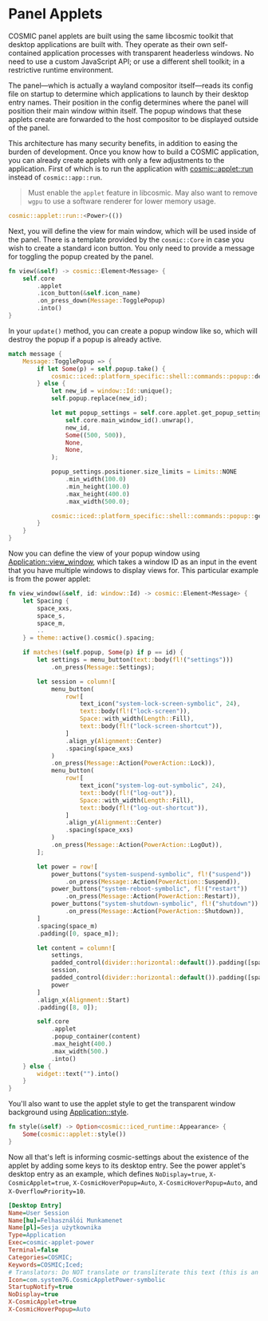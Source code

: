 # Panel Applets

COSMIC panel applets are built using the same libcosmic toolkit that desktop applications are built with.
They operate as their own self-contained application processes with transparent headerless windows.
No need to use a custom JavaScript API; or use a different shell toolkit; in a restrictive runtime environment.

The panel—which is actually a wayland compositor itself—reads its config file on startup to determine which applications to launch by their desktop entry names.
Their position in the config determines where the panel will position their main window within itself.
The popup windows that these applets create are forwarded to the host compositor to be displayed outside of the panel.

This architecture has many security benefits, in addition to easing the burden of development.
Once you know how to build a COSMIC application, you can already create applets with only a few adjustments to the application.
First of which is to run the application with [cosmic::applet::run][applet-run] instead of `cosmic::app::run`.

> Must enable the `applet` feature in libcosmic. May also want to remove `wgpu` to use a software renderer for lower memory usage.

```rs
cosmic::applet::run::<Power>(())
```

Next, you will define the view for main window, which will be used inside of the panel.
There is a template provided by the `cosmic::Core` in case you wish to create a standard icon button.
You only need to provide a message for toggling the popup created by the panel.


```rs
fn view(&self) -> cosmic::Element<Message> {
    self.core
        .applet
        .icon_button(&self.icon_name)
        .on_press_down(Message::TogglePopup)
        .into()
}
```

In your `update()` method, you can create a popup window like so, which will destroy the popup if a popup is already active.


```rs
match message {
    Message::TogglePopup => {
        if let Some(p) = self.popup.take() {
            cosmic::iced::platform_specific::shell::commands::popup::destroy_popup(p)
        } else {
            let new_id = window::Id::unique();
            self.popup.replace(new_id);

            let mut popup_settings = self.core.applet.get_popup_settings(
                self.core.main_window_id().unwrap(),
                new_id,
                Some((500, 500)),
                None,
                None,
            );

            popup_settings.positioner.size_limits = Limits::NONE
                .min_width(100.0)
                .min_height(100.0)
                .max_height(400.0)
                .max_width(500.0);

            cosmic::iced::platform_specific::shell::commands::popup::get_popup(popup_settings)
        }
    }
}
```

Now you can define the view of your popup window using [Application::view_window][view-window], which takes a window ID as an input in the event that you have multiple windows to display views for.
This particular example is from the power applet:


```rs
fn view_window(&self, id: window::Id) -> cosmic::Element<Message> {
    let Spacing {
        space_xxs,
        space_s,
        space_m,
        ..
    } = theme::active().cosmic().spacing;

    if matches!(self.popup, Some(p) if p == id) {
        let settings = menu_button(text::body(fl!("settings")))
            .on_press(Message::Settings);

        let session = column![
            menu_button(
                row![
                    text_icon("system-lock-screen-symbolic", 24),
                    text::body(fl!("lock-screen")),
                    Space::with_width(Length::Fill),
                    text::body(fl!("lock-screen-shortcut")),
                ]
                .align_y(Alignment::Center)
                .spacing(space_xxs)
            )
            .on_press(Message::Action(PowerAction::Lock)),
            menu_button(
                row![
                    text_icon("system-log-out-symbolic", 24),
                    text::body(fl!("log-out")),
                    Space::with_width(Length::Fill),
                    text::body(fl!("log-out-shortcut")),
                ]
                .align_y(Alignment::Center)
                .spacing(space_xxs)
            )
            .on_press(Message::Action(PowerAction::LogOut)),
        ];

        let power = row![
            power_buttons("system-suspend-symbolic", fl!("suspend"))
                .on_press(Message::Action(PowerAction::Suspend)),
            power_buttons("system-reboot-symbolic", fl!("restart"))
                .on_press(Message::Action(PowerAction::Restart)),
            power_buttons("system-shutdown-symbolic", fl!("shutdown"))
                .on_press(Message::Action(PowerAction::Shutdown)),
        ]
        .spacing(space_m)
        .padding([0, space_m]);

        let content = column![
            settings,
            padded_control(divider::horizontal::default()).padding([space_xxs, space_s]),
            session,
            padded_control(divider::horizontal::default()).padding([space_xxs, space_s]),
            power
        ]
        .align_x(Alignment::Start)
        .padding([8, 0]);

        self.core
            .applet
            .popup_container(content)
            .max_height(400.)
            .max_width(500.)
            .into()
    } else {
        widget::text("").into()
    }
}
```

You'll also want to use the applet style to get the transparent window background using [Application::style][app-style].

```rs
fn style(&self) -> Option<cosmic::iced_runtime::Appearance> {
    Some(cosmic::applet::style())
}
```

Now all that's left is informing cosmic-settings about the existence of the applet by adding some keys to its desktop entry.
See the power applet's desktop entry as an example, which defines `NoDisplay=true`, `X-CosmicApplet=true`, `X-CosmicHoverPopup=Auto`, `X-CosmicHoverPopup=Auto`, and `X-OverflowPriority=10`.

```ini
[Desktop Entry]
Name=User Session
Name[hu]=Felhasználói Munkamenet
Name[pl]=Sesja użytkownika
Type=Application
Exec=cosmic-applet-power
Terminal=false
Categories=COSMIC;
Keywords=COSMIC;Iced;
# Translators: Do NOT translate or transliterate this text (this is an icon file name)!
Icon=com.system76.CosmicAppletPower-symbolic
StartupNotify=true
NoDisplay=true
X-CosmicApplet=true
X-CosmicHoverPopup=Auto
```

[applet-run]: https://github.com/pop-os/libcosmic/blob/c7edd37b03cac28650cb96023a9cb965d3e062ac/src/applet/mod.rs#L379-L428
[view-window]: https://pop-os.github.io/libcosmic/cosmic/app/trait.Application.html#method.view_window
[app-style]: https://pop-os.github.io/libcosmic/cosmic/app/trait.Application.html#method.style

